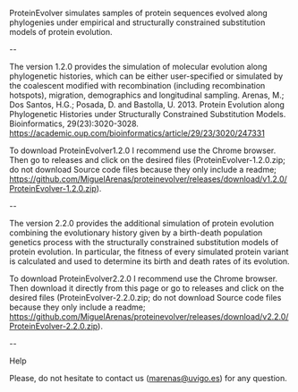ProteinEvolver simulates samples of protein sequences evolved along phylogenies under empirical and structurally constrained substitution models of protein evolution. 

--

The version 1.2.0 provides the simulation of molecular evolution along phylogenetic histories, which can be either user-specified or simulated by the coalescent modified with recombination (including recombination hotspots), migration, demographics and longitudinal sampling.
Arenas, M.; Dos Santos, H.G.; Posada, D. and Bastolla, U. 2013. Protein Evolution along Phylogenetic Histories under Structurally Constrained Substitution Models. Bioinformatics, 29(23):3020-3028. https://academic.oup.com/bioinformatics/article/29/23/3020/247331

To download ProteinEvolver1.2.0 I recommend use the Chrome browser. Then go to releases and click on the desired files (ProteinEvolver-1.2.0.zip; do not download Source code files because they only include a readme; https://github.com/MiguelArenas/proteinevolver/releases/download/v1.2.0/ProteinEvolver-1.2.0.zip).

--

The version 2.2.0 provides the additional simulation of protein evolution combining the evolutionary history given by a birth-death population genetics process with the structurally constrained substitution models of protein evolution. In particular, the fitness of every simulated protein variant is calculated and used to determine its birth and death rates of its evolution.

To download ProteinEvolver2.2.0 I recommend use the Chrome browser. Then download it directly from this page or go to releases and click on the desired files (ProteinEvolver-2.2.0.zip; do not download Source code files because they only include a readme; https://github.com/MiguelArenas/proteinevolver/releases/download/v2.2.0/ProteinEvolver-2.2.0.zip).

--

Help

Please, do not hesitate to contact us (marenas@uvigo.es) for any question. 
